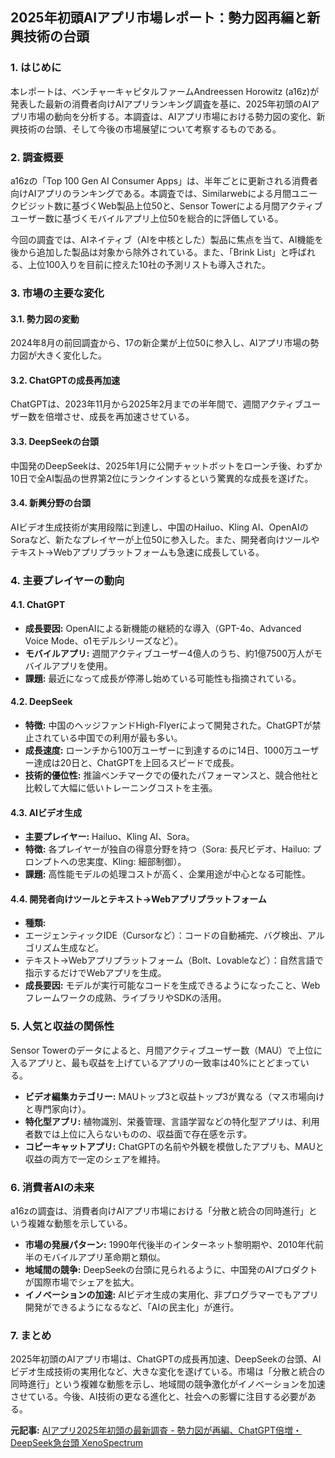 ## 2025年初頭AIアプリ市場レポート：勢力図再編と新興技術の台頭

### 1. はじめに

本レポートは、ベンチャーキャピタルファームAndreessen Horowitz (a16z)が発表した最新の消費者向けAIアプリランキング調査を基に、2025年初頭のAIアプリ市場の動向を分析する。本調査は、AIアプリ市場における勢力図の変化、新興技術の台頭、そして今後の市場展望について考察するものである。

### 2. 調査概要

a16zの「Top 100 Gen AI Consumer Apps」は、半年ごとに更新される消費者向けAIアプリのランキングである。本調査では、Similarwebによる月間ユニークビジット数に基づくWeb製品上位50と、Sensor Towerによる月間アクティブユーザー数に基づくモバイルアプリ上位50を総合的に評価している。

今回の調査では、AIネイティブ（AIを中核とした）製品に焦点を当て、AI機能を後から追加した製品は対象から除外されている。また、「Brink List」と呼ばれる、上位100入りを目前に控えた10社の予測リストも導入された。

### 3. 市場の主要な変化

#### 3.1. 勢力図の変動

2024年8月の前回調査から、17の新企業が上位50に参入し、AIアプリ市場の勢力図が大きく変化した。

#### 3.2. ChatGPTの成長再加速

ChatGPTは、2023年11月から2025年2月までの半年間で、週間アクティブユーザー数を倍増させ、成長を再加速させている。

#### 3.3. DeepSeekの台頭

中国発のDeepSeekは、2025年1月に公開チャットボットをローンチ後、わずか10日で全AI製品の世界第2位にランクインするという驚異的な成長を遂げた。

#### 3.4. 新興分野の台頭

AIビデオ生成技術が実用段階に到達し、中国のHailuo、Kling AI、OpenAIのSoraなど、新たなプレイヤーが上位50に参入した。また、開発者向けツールやテキスト→Webアプリプラットフォームも急速に成長している。

### 4. 主要プレイヤーの動向

#### 4.1. ChatGPT

* **成長要因:** OpenAIによる新機能の継続的な導入（GPT-4o、Advanced Voice Mode、o1モデルシリーズなど）。
* **モバイルアプリ:** 週間アクティブユーザー4億人のうち、約1億7500万人がモバイルアプリを使用。
* **課題:** 最近になって成長が停滞し始めている可能性も指摘されている。

#### 4.2. DeepSeek

* **特徴:** 中国のヘッジファンドHigh-Flyerによって開発された。ChatGPTが禁止されている中国での利用が最も多い。
* **成長速度:** ローンチから100万ユーザーに到達するのに14日、1000万ユーザー達成は20日と、ChatGPTを上回るスピードで成長。
* **技術的優位性:** 推論ベンチマークでの優れたパフォーマンスと、競合他社と比較して大幅に低いトレーニングコストを主張。

#### 4.3. AIビデオ生成

* **主要プレイヤー:** Hailuo、Kling AI、Sora。
* **特徴:** 各プレイヤーが独自の得意分野を持つ（Sora: 長尺ビデオ、Hailuo: プロンプトへの忠実度、Kling: 細部制御）。
* **課題:** 高性能モデルの処理コストが高く、企業用途が中心となる可能性。

#### 4.4. 開発者向けツールとテキスト→Webアプリプラットフォーム

* **種類:**
 * エージェンティックIDE（Cursorなど）：コードの自動補完、バグ検出、アルゴリズム生成など。
 * テキスト→Webアプリプラットフォーム（Bolt、Lovableなど）：自然言語で指示するだけでWebアプリを生成。
* **成長要因:** モデルが実行可能なコードを生成できるようになったこと、Webフレームワークの成熟、ライブラリやSDKの活用。

### 5. 人気と収益の関係性

Sensor Towerのデータによると、月間アクティブユーザー数（MAU）で上位に入るアプリと、最も収益を上げているアプリの一致率は40%にとどまっている。

* **ビデオ編集カテゴリー:** MAUトップ3と収益トップ3が異なる（マス市場向けと専門家向け）。
* **特化型アプリ:** 植物識別、栄養管理、言語学習などの特化型アプリは、利用者数では上位に入らないものの、収益面で存在感を示す。
* **コピーキャットアプリ:** ChatGPTの名前や外観を模倣したアプリも、MAUと収益の両方で一定のシェアを維持。

### 6. 消費者AIの未来

a16zの調査は、消費者向けAIアプリ市場における「分散と統合の同時進行」という複雑な動態を示している。

* **市場の発展パターン:** 1990年代後半のインターネット黎明期や、2010年代前半のモバイルアプリ革命期と類似。
* **地域間の競争:** DeepSeekの台頭に見られるように、中国発のAIプロダクトが国際市場でシェアを拡大。
* **イノベーションの加速:** AIビデオ生成の実用化、非プログラマーでもアプリ開発ができるようになるなど、「AIの民主化」が進行。

### 7. まとめ

2025年初頭のAIアプリ市場は、ChatGPTの成長再加速、DeepSeekの台頭、AIビデオ生成技術の実用化など、大きな変化を遂げている。市場は「分散と統合の同時進行」という複雑な動態を示し、地域間の競争激化がイノベーションを加速させている。今後、AI技術の更なる進化と、社会への影響に注目する必要がある。


**元記事:** [AIアプリ2025年初頭の最新調査 - 勢力図が再編、ChatGPT倍増・DeepSeek急台頭 XenoSpectrum](https://xenospectrum.com/latest-research-on-ai-applications-early-2025/)
